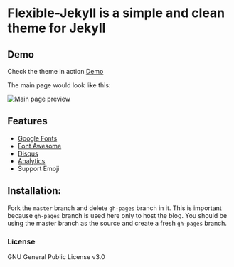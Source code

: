 # Flexible-Jekyll is a simple and clean theme for Jekyll


## Demo

Check the theme in action [Demo](https://marshalord.github.io/CSC005/)

The main page would look like this:

![Main page preview](https://marshalord.github.io/CSC005/assets/img/github.jpg)

## Features

- [Google Fonts](https://fonts.google.com/)
- [Font Awesome](http://fontawesome.io/)
- [Disqus](https://disqus.com/)
- [Analytics](https://analytics.google.com/analytics/web/)
- Support Emoji

## Installation:

Fork the ``master`` branch and delete ``gh-pages`` branch in it. This is important because ``gh-pages`` branch is used here only to host the blog. You should be using the master branch as the source and create a fresh ``gh-pages`` branch.

### License

GNU General Public License v3.0
